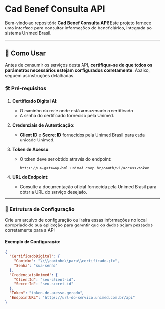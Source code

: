 # Cad Benef Consulta API

Bem-vindo ao repositório **Cad Benef Consulta API**! Este projeto fornece uma interface para consultar informações de beneficiários, integrada ao sistema Unimed Brasil.

---

## 🚀 Como Usar

Antes de consumir os serviços desta API, **certifique-se de que todos os parâmetros necessários estejam configurados corretamente**. Abaixo, seguem as instruções detalhadas.

### 🛠️ Pré-requisitos

1. **Certificado Digital A1**:
   - O caminho da rede onde está armazenado o certificado.
   - A senha do certificado fornecido pela Unimed.

2. **Credenciais de Autenticação**:
   - **Client ID** e **Secret ID** fornecidos pela Unimed Brasil para cada unidade Unimed.

3. **Token de Acesso**:
   - O token deve ser obtido através do endpoint:
     ```
     https://ua-gateway-hml.unimed.coop.br/oauth/v1/access-token
     ```

4. **URL do Endpoint**:
   - Consulte a documentação oficial fornecida pela Unimed Brasil para obter a URL do serviço desejado.

---

### 🧩 Estrutura de Configuração

Crie um arquivo de configuração ou insira essas informações no local apropriado de sua aplicação para garantir que os dados sejam passados corretamente para a API.

#### Exemplo de Configuração:

```json
{
  "CertificadoDigital": {
    "Caminho": "\\\\caminho\\para\\certificado.pfx",
    "Senha": "sua-senha"
  },
  "CredenciaisUnimed": {
    "ClientId": "seu-client-id",
    "SecretId": "seu-secret-id"
  },
  "Token": "token-de-acesso-gerado",
  "EndpointURL": "https://url-do-servico.unimed.com.br/api"
}

